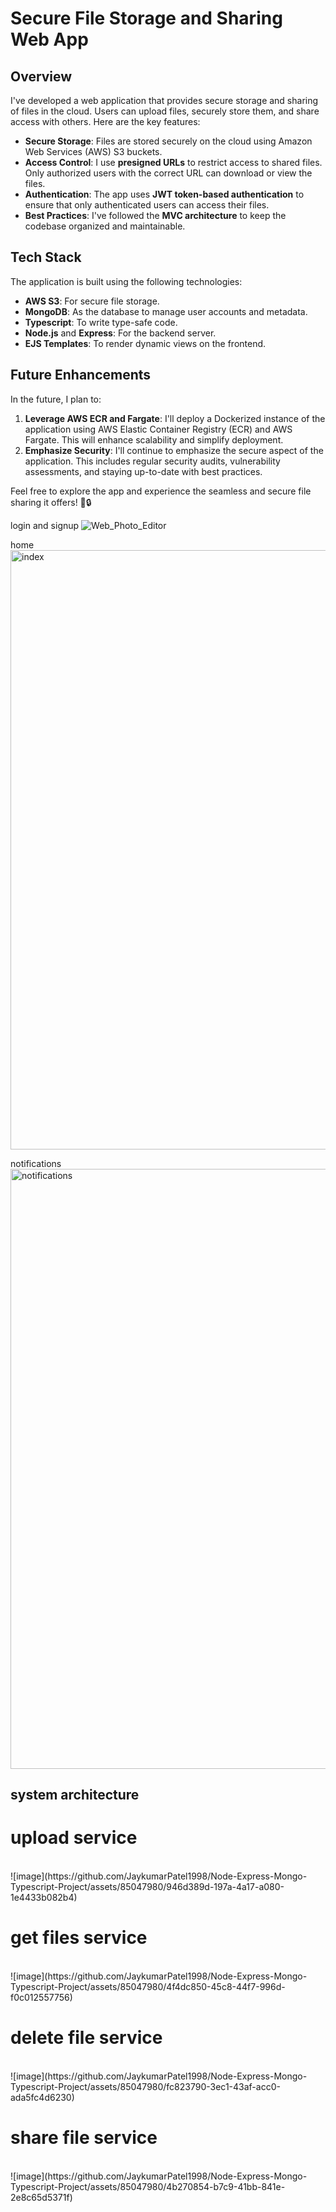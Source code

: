 # Secure File Storage and Sharing Web App

## Overview
I've developed a web application that provides secure storage and sharing of files in the cloud. Users can upload files, securely store them, and share access with others. Here are the key features:

- **Secure Storage**: Files are stored securely on the cloud using Amazon Web Services (AWS) S3 buckets.
- **Access Control**: I use **presigned URLs** to restrict access to shared files. Only authorized users with the correct URL can download or view the files.
- **Authentication**: The app uses **JWT token-based authentication** to ensure that only authenticated users can access their files.
- **Best Practices**: I've followed the **MVC architecture** to keep the codebase organized and maintainable.

## Tech Stack
The application is built using the following technologies:

- **AWS S3**: For secure file storage.
- **MongoDB**: As the database to manage user accounts and metadata.
- **Typescript**: To write type-safe code.
- **Node.js** and **Express**: For the backend server.
- **EJS Templates**: To render dynamic views on the frontend.

## Future Enhancements
In the future, I plan to:

1. **Leverage AWS ECR and Fargate**: I'll deploy a Dockerized instance of the application using AWS Elastic Container Registry (ECR) and AWS Fargate. This will enhance scalability and simplify deployment.
2. **Emphasize Security**: I'll continue to emphasize the secure aspect of the application. This includes regular security audits, vulnerability assessments, and staying up-to-date with best practices.

Feel free to explore the app and experience the seamless and secure file sharing it offers! 🚀🔒

login and signup
![Web_Photo_Editor](https://github.com/JaykumarPatel1998/Node-Express-Mongo-Typescript-Project/assets/85047980/5b3c63fb-c975-4bb8-aec6-716889d539f7)

home
<img width="959" alt="index" src="https://github.com/JaykumarPatel1998/Node-Express-Mongo-Typescript-Project/assets/85047980/7a9c499d-ebd1-497a-b713-938bf8d9a04a">

notifications
<img width="960" alt="notifications" src="https://github.com/JaykumarPatel1998/Node-Express-Mongo-Typescript-Project/assets/85047980/c0dda9b6-5e0f-4b19-a9f6-af1ea4ac030b">


## system architecture

# upload service
<br>
![image](https://github.com/JaykumarPatel1998/Node-Express-Mongo-Typescript-Project/assets/85047980/946d389d-197a-4a17-a080-1e4433b082b4)

# get files service
<br>
![image](https://github.com/JaykumarPatel1998/Node-Express-Mongo-Typescript-Project/assets/85047980/4f4dc850-45c8-44f7-996d-f0c012557756)

# delete file service
<br>
![image](https://github.com/JaykumarPatel1998/Node-Express-Mongo-Typescript-Project/assets/85047980/fc823790-3ec1-43af-acc0-ada5fc4d6230)

# share file service
<br>
![image](https://github.com/JaykumarPatel1998/Node-Express-Mongo-Typescript-Project/assets/85047980/4b270854-b7c9-41bb-841e-2e8c65d5371f)
